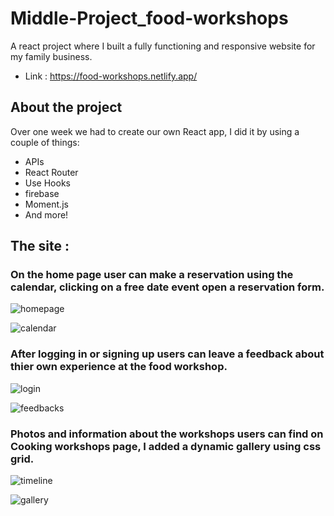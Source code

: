 # Middle-Project_food-workshops

A react project where I built a fully functioning and responsive website for my family business.
- Link : https://food-workshops.netlify.app/

## About the project

Over one week we had to create our own React app, I did it by using a couple of things:

- APIs
- React Router
- Use Hooks
- firebase
- Moment.js
- And more!

## The site :

### On the home page user can make a reservation using the calendar, clicking on a free date event open a reservation form.
![homepage](https://user-images.githubusercontent.com/64411572/151888741-f0b2beb4-860c-4952-89a6-22ba75bd2702.jpg)

![calendar](https://user-images.githubusercontent.com/64411572/151885774-133e630d-054d-44b2-9c8f-dfcfdaa1c350.jpg)

### After logging in or signing up users can leave a feedback about thier own experience at the food workshop.

![login](https://user-images.githubusercontent.com/64411572/151887465-2e677bd9-b478-4ce1-b090-a98654a1cb86.jpg)

![feedbacks](https://user-images.githubusercontent.com/64411572/151887572-7768ec11-0ac6-4677-9eb1-b809ad0bad36.jpg)

### Photos and information about the workshops users can find on Cooking workshops page, I added a dynamic gallery using css grid. 

![timeline](https://user-images.githubusercontent.com/64411572/151888397-9ba7151d-6792-444e-b072-39ad5cfbcd72.png)

![gallery](https://user-images.githubusercontent.com/64411572/151888459-a625e61f-ca71-47c2-a7d6-09a8d9227edd.jpg)
